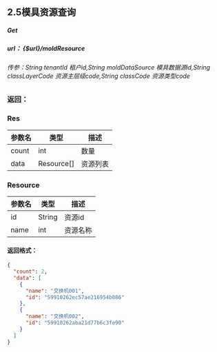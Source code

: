 ## 2.5模具资源查询
##### Get  
#####  url：  {$url}/moldResource
###### 传参：String tenantId 租户id,String moldDataSource 模具数据源id,String classLayerCode 资源主层级code,String classCode 资源类型code


### 返回：
### Res
| 参数名        | 类型     | 描述        |
| ---------- | ------ | ------------------ |
| count   | int | 数量       |
| data       | Resource[]  | 资源列表      |

### Resource
| 参数名        | 类型     | 描述           |
| ---------- | ------ | ----------------- |
| id   | String| 资源id    |
| name       | int | 资源名称     |


#### 返回格式：
```json
{
  "count": 2,
  "data": [
    {
      "name": "交换机001",
      "id": "59910262ec57ae216954b086"
    },
    {
      "name": "交换机002",
      "id": "59910262aba21d77b6c3fe90"
    }
  ]
}
```
